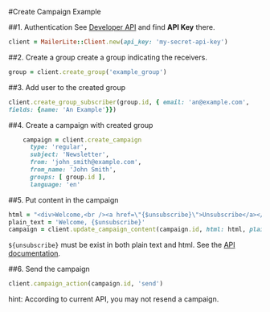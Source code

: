 #Create Campaign Example

##1. Authentication
See [Developer API](https://app.mailerlite.com/integrations/api/) and find **API Key** there.
```ruby
client = MailerLite::Client.new(api_key: 'my-secret-api-key')
```

##2. Create a group
create a group indicating the receivers.
```ruby
group = client.create_group('example_group')
```
##3. Add user to the created group
```ruby
client.create_group_subscriber(group.id, { email: 'an@example.com',
fields: {name: 'An Example'}})
```
##4. Create a campaign with created group
```ruby
    campaign = client.create_campaign
	  type: 'regular',
      subject: 'Newsletter',
      from: 'john_smith@example.com',
      from_name: 'John Smith',
      groups: [ group.id ],
      language: 'en'
```
##5. Put content in the campaign
```ruby
html = "<div>Welcome,<br /><a href=\"{$unsubscribe}\">Unsubscribe</a></div>"
plain_text = 'Welcome, {$unsubscribe}'
campaign = client.update_campaign_content(campaign.id, html: html, plain: plain_text )
```
`${unsubscribe}` must be exist in both plain text and html. See the [API documentation](http://developers.mailerlite.com/reference#put-custom-content-to-campaign).

##6. Send the campaign
```ruby
client.campaign_action(campaign.id, 'send')
```
hint: According to current API, you may not resend a campaign.
